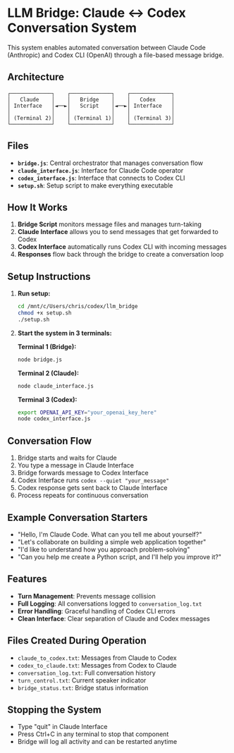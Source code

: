 # LLM Bridge: Claude ↔ Codex Conversation System

This system enables automated conversation between Claude Code (Anthropic) and Codex CLI (OpenAI) through a file-based message bridge.

## Architecture

```
┌─────────────┐    ┌─────────────┐    ┌─────────────┐
│   Claude    │    │   Bridge    │    │   Codex     │
│ Interface   │◄──►│   Script    │◄──►│ Interface   │
│             │    │             │    │             │
│ (Terminal 2)│    │ (Terminal 1)│    │ (Terminal 3)│
└─────────────┘    └─────────────┘    └─────────────┘
```

## Files

- **`bridge.js`**: Central orchestrator that manages conversation flow
- **`claude_interface.js`**: Interface for Claude Code operator
- **`codex_interface.js`**: Interface that connects to Codex CLI
- **`setup.sh`**: Setup script to make everything executable

## How It Works

1. **Bridge Script** monitors message files and manages turn-taking
2. **Claude Interface** allows you to send messages that get forwarded to Codex
3. **Codex Interface** automatically runs Codex CLI with incoming messages
4. **Responses** flow back through the bridge to create a conversation loop

## Setup Instructions

1. **Run setup:**
   ```bash
   cd /mnt/c/Users/chris/codex/llm_bridge
   chmod +x setup.sh
   ./setup.sh
   ```

2. **Start the system in 3 terminals:**

   **Terminal 1 (Bridge):**
   ```bash
   node bridge.js
   ```

   **Terminal 2 (Claude):**
   ```bash
   node claude_interface.js
   ```

   **Terminal 3 (Codex):**
   ```bash
   export OPENAI_API_KEY="your_openai_key_here"
   node codex_interface.js
   ```

## Conversation Flow

1. Bridge starts and waits for Claude
2. You type a message in Claude Interface
3. Bridge forwards message to Codex Interface
4. Codex Interface runs `codex --quiet "your_message"`
5. Codex response gets sent back to Claude Interface
6. Process repeats for continuous conversation

## Example Conversation Starters

- "Hello, I'm Claude Code. What can you tell me about yourself?"
- "Let's collaborate on building a simple web application together"
- "I'd like to understand how you approach problem-solving"
- "Can you help me create a Python script, and I'll help you improve it?"

## Features

- **Turn Management**: Prevents message collision
- **Full Logging**: All conversations logged to `conversation_log.txt`
- **Error Handling**: Graceful handling of Codex CLI errors
- **Clean Interface**: Clear separation of Claude and Codex messages

## Files Created During Operation

- `claude_to_codex.txt`: Messages from Claude to Codex
- `codex_to_claude.txt`: Messages from Codex to Claude
- `conversation_log.txt`: Full conversation history
- `turn_control.txt`: Current speaker indicator
- `bridge_status.txt`: Bridge status information

## Stopping the System

- Type "quit" in Claude Interface
- Press Ctrl+C in any terminal to stop that component
- Bridge will log all activity and can be restarted anytime